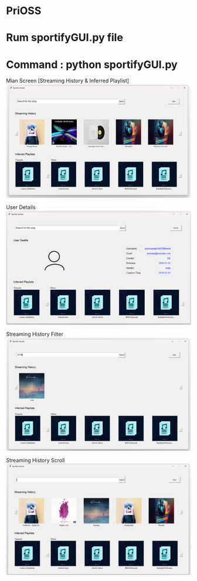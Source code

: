 # PriOSS

# Rum sportifyGUI.py file 

# Command : python sportifyGUI.py


Mian Screen [Streaming History & Inferred Playlist]
![main_screen1](https://github.com/arjanoop/PriOSS/blob/master/screenshot/main_screen1.png)

User Details
![user_details1](https://github.com/arjanoop/PriOSS/blob/master/screenshot/User_details1.png)

Streaming History Filter
![streaming_history_filter1](https://github.com/arjanoop/PriOSS/blob/master/screenshot/streaming_history_filter1.png)

Streaming History Scroll 
![streaming_history_scroll1](https://github.com/arjanoop/PriOSS/blob/master/screenshot/streaming_history_scroll1.png)
